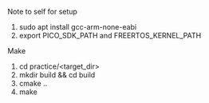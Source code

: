 Note to self for setup

1. sudo apt install gcc-arm-none-eabi  
2. export PICO_SDK_PATH and FREERTOS_KERNEL_PATH  

Make
1. cd practice/<target_dir>
2. mkdir build && cd build
3. cmake ..
4. make